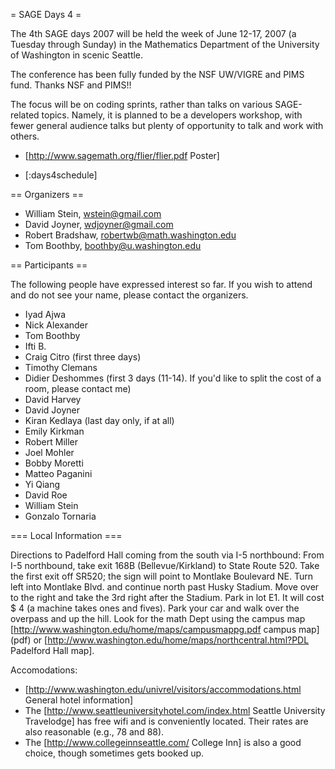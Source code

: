 = SAGE Days 4 =

The 4th SAGE days 2007 will be held the week of June 12-17, 2007 (a Tuesday through Sunday) in the Mathematics Department of the University of Washington in scenic Seattle.

The conference has been fully funded by the NSF UW/VIGRE and PIMS fund.  Thanks NSF and PIMS!!

The focus will be on coding sprints, rather than talks on various SAGE-related topics. Namely, it is planned to be a developers workshop, with fewer general audience talks but plenty of opportunity to talk and work with others.

 * [http://www.sagemath.org/flier/flier.pdf Poster]

 * [:days4schedule]

== Organizers ==

 * William Stein, wstein@gmail.com
 * David Joyner, wdjoyner@gmail.com
 * Robert Bradshaw, robertwb@math.washington.edu
 * Tom Boothby, boothby@u.washington.edu

== Participants ==

The following people have expressed interest so far. If you wish to attend and do not see your name, please contact the organizers.
 
 * Iyad Ajwa
 * Nick Alexander
 * Tom Boothby
 * Ifti B.
 * Craig Citro (first three days)
 * Timothy Clemans
 * Didier Deshommes (first 3 days (11-14). If you'd like to split the cost of a room, please contact me)
 * David Harvey
 * David Joyner
 * Kiran Kedlaya (last day only, if at all)
 * Emily Kirkman
 * Robert Miller
 * Joel Mohler
 * Bobby Moretti
 * Matteo Paganini
 * Yi Qiang
 * David Roe
 * William Stein
 * Gonzalo Tornaria

 
=== Local Information ===

Directions to Padelford Hall coming from the south via I-5 northbound:
From I-5 northbound, take exit 168B (Bellevue/Kirkland)
to State Route 520. Take the first exit off SR520; the sign will 
point to Montlake Boulevard NE. Turn left into Montlake Blvd. 
and continue north past Husky Stadium. Move over to the right and take the 
3rd right after the Stadium. Park in lot E1. It will cost $ 4 (a machine
takes ones and fives). Park your car and walk over the overpass
and up the hill. Look for the math Dept using the campus map
[http://www.washington.edu/home/maps/campusmappg.pdf campus map] (pdf)
or [http://www.washington.edu/home/maps/northcentral.html?PDL Padelford Hall map].

Accomodations:

 * [http://www.washington.edu/univrel/visitors/accommodations.html General hotel information]
 * The [http://www.seattleuniversityhotel.com/index.html Seattle University Travelodge] has free wifi and is conveniently located. Their rates are also reasonable (e.g., 78 and 88). 
 * The [http://www.collegeinnseattle.com/ College Inn] is also a good choice, though sometimes gets booked up.
